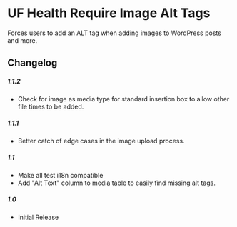 UF Health Require Image Alt Tags
=============

Forces users to add an ALT tag when adding images to WordPress posts and more.

## Changelog

##### 1.1.2
* Check for image as media type for standard insertion box to allow other file times to be added.

##### 1.1.1
* Better catch of edge cases in the image upload process.

##### 1.1
* Make all test i18n compatible
* Add "Alt Text" column to media table to easily find missing alt tags.

##### 1.0
* Initial Release
